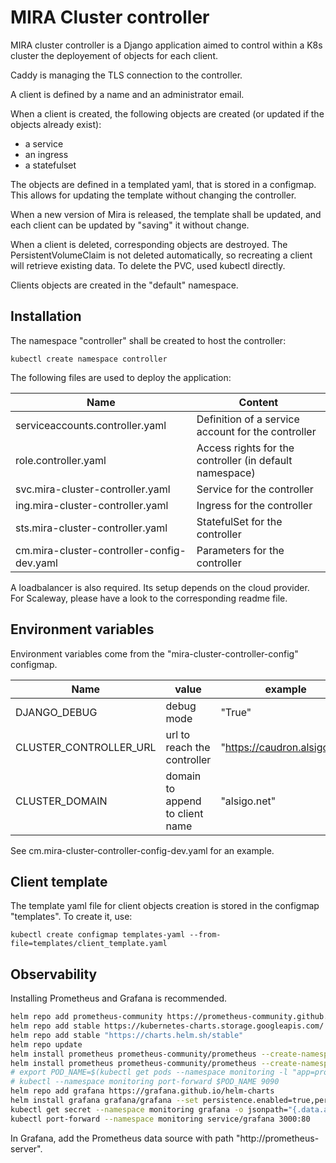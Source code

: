 # MIRA Cluster controller

MIRA cluster controller is a Django application aimed to control within a K8s cluster the deployement of objects for each client.

Caddy is managing the TLS connection to the controller.

A client is defined by a name and an administrator email.

When a client is created, the following objects are created (or updated if the objects already exist):
- a service
- an ingress
- a statefulset

The objects are defined in a templated yaml, that is stored in a configmap. This allows for updating the template without changing the controller.

When a new version of Mira is released, the template shall be updated, and each client can be updated by "saving" it without change.

When a client is deleted, corresponding objects are destroyed. The PersistentVolumeClaim is not deleted automatically, so recreating a client will retrieve existing data. To delete the PVC, used kubectl directly.

Clients objects are created in the "default" namespace.

## Installation

The namespace "controller" shall be created to host the controller:

```shell
kubectl create namespace controller
````

The following files are used to deploy the application:

Name                                       | Content
-------------------------------------------|------------------------------------
serviceaccounts.controller.yaml            | Definition of a service account for the controller 
role.controller.yaml                       | Access rights for the controller (in default namespace)
svc.mira-cluster-controller.yaml           | Service for the controller
ing.mira-cluster-controller.yaml           | Ingress for the controller
sts.mira-cluster-controller.yaml           | StatefulSet for the controller
cm.mira-cluster-controller-config-dev.yaml | Parameters for the controller

A loadbalancer is also required. Its setup depends on the cloud provider. For Scaleway, please have a look to the corresponding readme file.

## Environment variables

Environment variables come from the "mira-cluster-controller-config" configmap.

Name                  | value                           | example
----------------------|---------------------------------|--------------
DJANGO_DEBUG          | debug mode                      | "True"
CLUSTER_CONTROLLER_URL| url to reach the controller     | "https://caudron.alsigo.net"
CLUSTER_DOMAIN        | domain to append to client name | "alsigo.net"


See cm.mira-cluster-controller-config-dev.yaml for an example.

## Client template

The template yaml file for client objects creation is stored in the configmap "templates". To create it, use:

```shell
kubectl create configmap templates-yaml --from-file=templates/client_template.yaml
````

## Observability

Installing Prometheus and Grafana is recommended.

```bash
helm repo add prometheus-community https://prometheus-community.github.io/helm-charts
helm repo add stable https://kubernetes-charts.storage.googleapis.com/
helm repo add stable "https://charts.helm.sh/stable" 
helm repo update
helm install prometheus prometheus-community/prometheus --create-namespace --namespace monitoring  --set server.persistentVolume.size=100Gi,server.retention=30d
helm install prometheus prometheus-community/prometheus --create-namespace --namespace monitoring  --set server.persistentVolume.size=100Gi,server.retention=30d
# export POD_NAME=$(kubectl get pods --namespace monitoring -l "app=prometheus,component=server" -o jsonpath="{.items[0].ta.name}")
# kubectl --namespace monitoring port-forward $POD_NAME 9090
helm repo add grafana https://grafana.github.io/helm-charts
helm install grafana grafana/grafana --set persistence.enabled=true,persistence.type=pvc,tence.size=10Gi --namespace=monitoring
kubectl get secret --namespace monitoring grafana -o jsonpath="{.data.admin-password}" | base64 --decode ; echo
kubectl port-forward --namespace monitoring service/grafana 3000:80
```

In Grafana, add the Prometheus data source with path "http://prometheus-server".
 